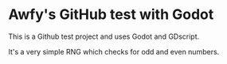 # Awfy's GitHub test with Godot

This is a Github test project and uses Godot and GDscript.

It's a very simple RNG which checks for odd and even numbers.
